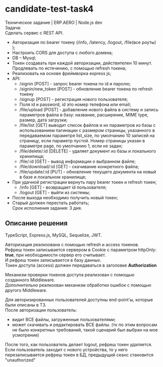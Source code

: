 # candidate-test-task4


Техническое задание | ERP.AERO | Node.js dev  
Задача:  
Сделать сервис с REST API.   
* Авторизация по bearer токену (/info, /latency, /logout, /file(все роуты) );  
* Настроить CORS для доступа с любого домена;  
* DB – Mysql;  
* Токен создавать при каждой авторизации, действителен 10 минут. Продлевать по истечению, с помощью refresh токена;  
* Реализовать на основе фреймворка express js;  
* API:  
   * /signin [POST] - запрос bearer токена по id и паролю;  
   * /signin/new_token [POST]  - обновление bearer токена по refresh токену  
   * /signup [POST] - регистрация нового пользователя;  
   * Поля id и password, id это номер телефона или email;  
   * /file/upload [POST] - добавление нового файла в систему и запись параметров файла в базу: название, расширение, MIME type, размер, дата загрузки;  
   * /file/list [GET]  выводит список файлов и их параметров из базы с использованием пагинации с размером страницы, указанного в передаваемом параметре list_size, по       умолчанию 10 записей на страницу, если параметр пустой. Номер страницы указан в параметре page, по умолчанию 1, если не задан;   
   * /file/delete/:id [DELETE] - удаляет документ из базы и локального хранилища;  
   * /file/:id [GET] - вывод информации о выбранном файле;   
   * /file/download/:id [GET] - скачивание конкретного файла;  
   * /file/update/:id [PUT] - обновление текущего документа на новый в базе и локальном хранилище;  
* При удачной регистрации вернуть пару  bearer токен и refresh токен;  
   * /info [GET] - возвращает id пользователя;  
   * /logout [GET] - выйти из системы;  
* После выхода необходимо получить новый токен;  
* Старый должен перестать работать;  
Срок исполнения задания: 3 дня.  


## Описание решения
TypeScript, Express.js, MySQL, Sequelize, JWT.

Авторизация реализована с помощью refresh и access токенов.  
Рефреш токен записывается сервером в Cookie с параметром httpOnly: **true**, при необходимости сервер его считывает.  
И рефреш токен записывается в базу данных.  
Токен доступа (access) должен передаваться в заголовке **Authorization**  

Механизм проверки токенов доступа реализован с помощью созданного Middleware.  
Дополнительно реализован механизм обработки ошибок с помощью другого Middleware.  

Для авторизированных пользователей доступны end-point'ы, которые были описаны в ТЗ.  
После авторизации пользователь:
- видит ВСЕ файлы, загруженные пользователями;
- может скачивать и редактировать ВСЕ файлы.
(тк по этим вопросам не было конкретных требований, такой сценарий был выбран на мое усмотрение)

После того, как пользователь делает logout, рефреш токен удаляется.  
Если пользователь заходит с нового устройства, то у него перезаписывается рефреш токен в БД, предыдущий сеанс становится "unauthorized"









